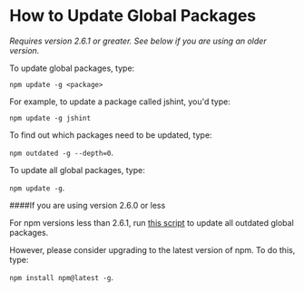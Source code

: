 <!--
title: 09 - How to update global packages
featured: true
-->

# How to Update Global Packages

*Requires version 2.6.1 or greater. See below if you are using an older version.*

To update global packages, type:

 `npm update -g <package>`
 
 For example, to update a package called jshint, you'd type:

```
npm update -g jshint
```

To find out which packages need to be updated, type:

 `npm outdated -g --depth=0`.

To update all global packages, type:

  `npm update -g`. 

####If you are using version 2.6.0 or less

For npm versions less than 2.6.1, run [this script](https://gist.github.com/othiym23/4ac31155da23962afd0e) to update all outdated global packages.

However, please consider upgrading to the latest version of npm. To do this, type:

`npm install npm@latest -g`.

